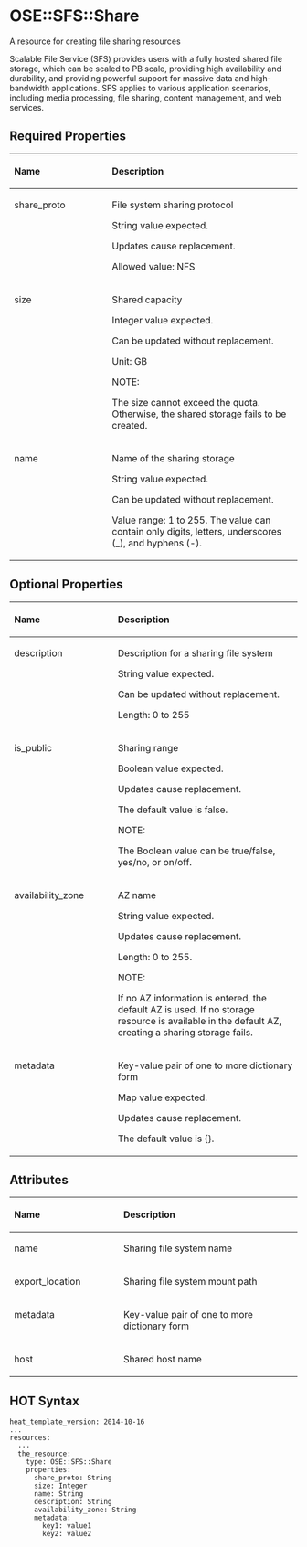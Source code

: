 # OSE::SFS::Share<a name="EN-US_TOPIC_0103361353"></a>

A resource for creating file sharing resources

Scalable File Service \(SFS\) provides users with a fully hosted shared file storage, which can be scaled to PB scale, providing high availability and durability, and providing powerful support for massive data and high-bandwidth applications. SFS applies to various application scenarios, including media processing, file sharing, content management, and web services.

## Required Properties<a name="section720258104315"></a>

<a name="table8352172438"></a>
<table><thead align="left"><tr id="row637151711436"><th class="cellrowborder" valign="top" width="34%" id="mcps1.1.3.1.1"><p id="p643749201717"><a name="p643749201717"></a><a name="p643749201717"></a><strong id="b573441043311"><a name="b573441043311"></a><a name="b573441043311"></a>Name</strong></p>
</th>
<th class="cellrowborder" valign="top" width="66%" id="mcps1.1.3.1.2"><p id="p164371961711"><a name="p164371961711"></a><a name="p164371961711"></a><strong id="b1373541013339"><a name="b1373541013339"></a><a name="b1373541013339"></a>Description</strong></p>
</th>
</tr>
</thead>
<tbody><tr id="row837161714432"><td class="cellrowborder" valign="top" width="34%" headers="mcps1.1.3.1.1 "><p id="p8871524134518"><a name="p8871524134518"></a><a name="p8871524134518"></a>share_proto</p>
</td>
<td class="cellrowborder" valign="top" width="66%" headers="mcps1.1.3.1.2 "><p id="p168711124124513"><a name="p168711124124513"></a><a name="p168711124124513"></a>File system sharing protocol</p>
<p id="p11871624104516"><a name="p11871624104516"></a><a name="p11871624104516"></a>String value expected.</p>
<p id="p15871132414450"><a name="p15871132414450"></a><a name="p15871132414450"></a>Updates cause replacement.</p>
<p id="p12871324154514"><a name="p12871324154514"></a><a name="p12871324154514"></a>Allowed value: NFS</p>
</td>
</tr>
<tr id="row83718179431"><td class="cellrowborder" valign="top" width="34%" headers="mcps1.1.3.1.1 "><p id="p18871182414513"><a name="p18871182414513"></a><a name="p18871182414513"></a>size</p>
</td>
<td class="cellrowborder" valign="top" width="66%" headers="mcps1.1.3.1.2 "><p id="p17871124124520"><a name="p17871124124520"></a><a name="p17871124124520"></a>Shared capacity</p>
<p id="p148712241458"><a name="p148712241458"></a><a name="p148712241458"></a>Integer value expected.</p>
<p id="p1087118246451"><a name="p1087118246451"></a><a name="p1087118246451"></a>Can be updated without replacement.</p>
<p id="p1987172434520"><a name="p1987172434520"></a><a name="p1987172434520"></a>Unit: GB</p>
<div class="note" id="note0970732489"><a name="note0970732489"></a><a name="note0970732489"></a><span class="notetitle"> NOTE: </span><div class="notebody"><p id="p139717318488"><a name="p139717318488"></a><a name="p139717318488"></a>The size cannot exceed the quota. Otherwise, the shared storage fails to be created.</p>
</div></div>
</td>
</tr>
<tr id="row2371217164311"><td class="cellrowborder" valign="top" width="34%" headers="mcps1.1.3.1.1 "><p id="p287122484512"><a name="p287122484512"></a><a name="p287122484512"></a>name</p>
</td>
<td class="cellrowborder" valign="top" width="66%" headers="mcps1.1.3.1.2 "><p id="p3871724144512"><a name="p3871724144512"></a><a name="p3871724144512"></a>Name of the sharing storage</p>
<p id="p19871182411458"><a name="p19871182411458"></a><a name="p19871182411458"></a>String value expected.</p>
<p id="p1087142434516"><a name="p1087142434516"></a><a name="p1087142434516"></a>Can be updated without replacement.</p>
<p id="p14871112464518"><a name="p14871112464518"></a><a name="p14871112464518"></a>Value range: 1 to 255. The value can contain only digits, letters, underscores (_), and hyphens (-).</p>
</td>
</tr>
</tbody>
</table>

## Optional Properties<a name="section1151718287460"></a>

<a name="table162881248164613"></a>
<table><thead align="left"><tr id="row929044854613"><th class="cellrowborder" valign="top" width="36%" id="mcps1.1.3.1.1"><p id="p13628018097"><a name="p13628018097"></a><a name="p13628018097"></a><strong id="b114181510338"><a name="b114181510338"></a><a name="b114181510338"></a>Name</strong></p>
</th>
<th class="cellrowborder" valign="top" width="64%" id="mcps1.1.3.1.2"><p id="p126295186911"><a name="p126295186911"></a><a name="p126295186911"></a><strong id="b1914215152333"><a name="b1914215152333"></a><a name="b1914215152333"></a>Description</strong></p>
</th>
</tr>
</thead>
<tbody><tr id="row929024884612"><td class="cellrowborder" valign="top" width="36%" headers="mcps1.1.3.1.1 "><p id="p13152992475"><a name="p13152992475"></a><a name="p13152992475"></a>description</p>
</td>
<td class="cellrowborder" valign="top" width="64%" headers="mcps1.1.3.1.2 "><p id="p161520912475"><a name="p161520912475"></a><a name="p161520912475"></a>Description for a sharing file system</p>
<p id="p1915215984714"><a name="p1915215984714"></a><a name="p1915215984714"></a>String value expected.</p>
<p id="p11521944720"><a name="p11521944720"></a><a name="p11521944720"></a>Can be updated without replacement.</p>
<p id="p71527911475"><a name="p71527911475"></a><a name="p71527911475"></a>Length: 0 to 255</p>
</td>
</tr>
<tr id="row9290448174612"><td class="cellrowborder" valign="top" width="36%" headers="mcps1.1.3.1.1 "><p id="p171521954712"><a name="p171521954712"></a><a name="p171521954712"></a>is_public</p>
</td>
<td class="cellrowborder" valign="top" width="64%" headers="mcps1.1.3.1.2 "><p id="p12153293477"><a name="p12153293477"></a><a name="p12153293477"></a>Sharing range</p>
<p id="p1715315944717"><a name="p1715315944717"></a><a name="p1715315944717"></a>Boolean value expected.</p>
<p id="p161535915476"><a name="p161535915476"></a><a name="p161535915476"></a>Updates cause replacement.</p>
<p id="p815313944715"><a name="p815313944715"></a><a name="p815313944715"></a>The default value is false.</p>
<div class="note" id="note86617423474"><a name="note86617423474"></a><a name="note86617423474"></a><span class="notetitle"> NOTE: </span><div class="notebody"><p id="p1066284274714"><a name="p1066284274714"></a><a name="p1066284274714"></a>The Boolean value can be true/false, yes/no, or on/off.</p>
</div></div>
</td>
</tr>
<tr id="row029074817461"><td class="cellrowborder" valign="top" width="36%" headers="mcps1.1.3.1.1 "><p id="p5651841114817"><a name="p5651841114817"></a><a name="p5651841114817"></a>availability_zone</p>
</td>
<td class="cellrowborder" valign="top" width="64%" headers="mcps1.1.3.1.2 "><p id="p15651134116480"><a name="p15651134116480"></a><a name="p15651134116480"></a>AZ name</p>
<p id="p176511141184817"><a name="p176511141184817"></a><a name="p176511141184817"></a>String value expected.</p>
<p id="p14651441164815"><a name="p14651441164815"></a><a name="p14651441164815"></a>Updates cause replacement.</p>
<p id="p965154119486"><a name="p965154119486"></a><a name="p965154119486"></a>Length: 0 to 255.</p>
<div class="note" id="note780213019492"><a name="note780213019492"></a><a name="note780213019492"></a><span class="notetitle"> NOTE: </span><div class="notebody"><p id="p580213019490"><a name="p580213019490"></a><a name="p580213019490"></a>If no AZ information is entered, the default AZ is used. If no storage resource is available in the default AZ, creating a sharing storage fails.</p>
</div></div>
</td>
</tr>
<tr id="row92904485469"><td class="cellrowborder" valign="top" width="36%" headers="mcps1.1.3.1.1 "><p id="p1065114419489"><a name="p1065114419489"></a><a name="p1065114419489"></a>metadata</p>
</td>
<td class="cellrowborder" valign="top" width="64%" headers="mcps1.1.3.1.2 "><p id="p1765144117487"><a name="p1765144117487"></a><a name="p1765144117487"></a>Key-value pair of one to more dictionary form</p>
<p id="p7864161217402"><a name="p7864161217402"></a><a name="p7864161217402"></a>Map value expected.</p>
<p id="p15651041134816"><a name="p15651041134816"></a><a name="p15651041134816"></a>Updates cause replacement.</p>
<p id="p665154144812"><a name="p665154144812"></a><a name="p665154144812"></a>The default value is {}.</p>
</td>
</tr>
</tbody>
</table>

## Attributes<a name="section666012341495"></a>

<a name="table1138634418492"></a>
<table><thead align="left"><tr id="row19387154494913"><th class="cellrowborder" valign="top" width="38%" id="mcps1.1.3.1.1"><p id="p11174227913"><a name="p11174227913"></a><a name="p11174227913"></a><strong id="b10708161943318"><a name="b10708161943318"></a><a name="b10708161943318"></a>Name</strong></p>
</th>
<th class="cellrowborder" valign="top" width="62%" id="mcps1.1.3.1.2"><p id="p161915221396"><a name="p161915221396"></a><a name="p161915221396"></a><strong id="b2070931919334"><a name="b2070931919334"></a><a name="b2070931919334"></a>Description</strong></p>
</th>
</tr>
</thead>
<tbody><tr id="row438964412499"><td class="cellrowborder" valign="top" width="38%" headers="mcps1.1.3.1.1 "><p id="p01443115503"><a name="p01443115503"></a><a name="p01443115503"></a>name</p>
</td>
<td class="cellrowborder" valign="top" width="62%" headers="mcps1.1.3.1.2 "><p id="p314412115509"><a name="p314412115509"></a><a name="p314412115509"></a>Sharing file system name</p>
</td>
</tr>
<tr id="row1138934414492"><td class="cellrowborder" valign="top" width="38%" headers="mcps1.1.3.1.1 "><p id="p141441117502"><a name="p141441117502"></a><a name="p141441117502"></a>export_location</p>
</td>
<td class="cellrowborder" valign="top" width="62%" headers="mcps1.1.3.1.2 "><p id="p181442175017"><a name="p181442175017"></a><a name="p181442175017"></a>Sharing file system mount path</p>
</td>
</tr>
<tr id="row14389154410491"><td class="cellrowborder" valign="top" width="38%" headers="mcps1.1.3.1.1 "><p id="p1314491145018"><a name="p1314491145018"></a><a name="p1314491145018"></a>metadata</p>
</td>
<td class="cellrowborder" valign="top" width="62%" headers="mcps1.1.3.1.2 "><p id="p19144171165014"><a name="p19144171165014"></a><a name="p19144171165014"></a>Key-value pair of one to more dictionary form</p>
</td>
</tr>
<tr id="row1338954484917"><td class="cellrowborder" valign="top" width="38%" headers="mcps1.1.3.1.1 "><p id="p1114491145013"><a name="p1114491145013"></a><a name="p1114491145013"></a>host</p>
</td>
<td class="cellrowborder" valign="top" width="62%" headers="mcps1.1.3.1.2 "><p id="p13145161125010"><a name="p13145161125010"></a><a name="p13145161125010"></a>Shared host name</p>
</td>
</tr>
</tbody>
</table>

## HOT Syntax<a name="section13752111716504"></a>

```
heat_template_version: 2014-10-16
...
resources:
  ...
  the_resource:
    type: OSE::SFS::Share
    properties:
      share_proto: String
      size: Integer
      name: String 
      description: String 
      availability_zone: String
      metadata:
        key1: value1
        key2: value2
```

